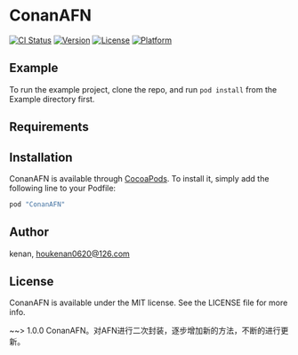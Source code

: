 # ConanAFN

[![CI Status](http://img.shields.io/travis/acct<blob>=<NULL>/ConanAFN.svg?style=flat)](https://travis-ci.org/acct<blob>=<NULL>/ConanAFN)
[![Version](https://img.shields.io/cocoapods/v/ConanAFN.svg?style=flat)](http://cocoapods.org/pods/ConanAFN)
[![License](https://img.shields.io/cocoapods/l/ConanAFN.svg?style=flat)](http://cocoapods.org/pods/ConanAFN)
[![Platform](https://img.shields.io/cocoapods/p/ConanAFN.svg?style=flat)](http://cocoapods.org/pods/ConanAFN)

## Example

To run the example project, clone the repo, and run `pod install` from the Example directory first.

## Requirements

## Installation

ConanAFN is available through [CocoaPods](http://cocoapods.org). To install
it, simply add the following line to your Podfile:

```ruby
pod "ConanAFN"
```

## Author

kenan, houkenan0620@126.com

## License

ConanAFN is available under the MIT license. See the LICENSE file for more info.


~~> 1.0.0 ConanAFN。对AFN进行二次封装，逐步增加新的方法，不断的进行更新。
